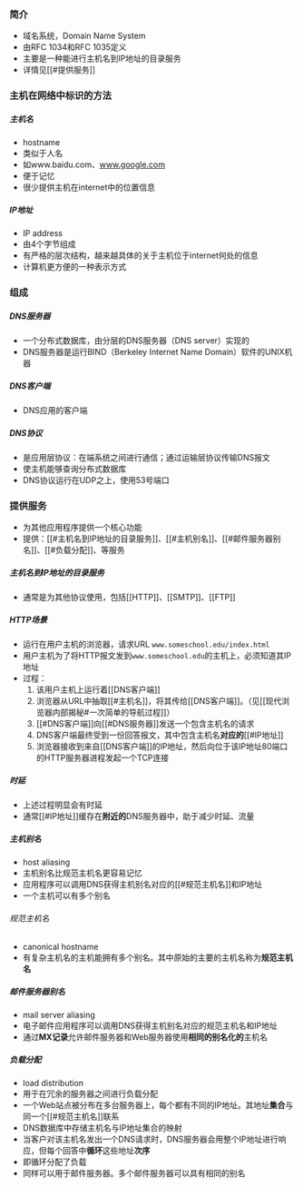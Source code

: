 ### 简介
- 域名系统，Domain Name System
- 由RFC 1034和RFC 1035定义
- 主要是一种能进行主机名到IP地址的目录服务
- 详情见[[#提供服务]]
### 主机在网络中标识的方法
##### 主机名
- hostname
- 类似于人名
- 如www.baidu.com、www.google.com
- 便于记忆
- 很少提供主机在internet中的位置信息
##### IP地址
- IP address
- 由4个字节组成
- 有严格的层次结构，越来越具体的关于主机位于internet何处的信息
- 计算机更方便的一种表示方式

### 组成
##### DNS服务器
- 一个分布式数据库，由分层的DNS服务器（DNS server）实现的
- DNS服务器是运行BIND（Berkeley Internet Name Domain）软件的UNIX机器
##### DNS客户端
- DNS应用的客户端
##### DNS协议
- 是应用层协议：在端系统之间进行通信；通过运输层协议传输DNS报文
- 使主机能够查询分布式数据库
- DNS协议运行在UDP之上，使用53号端口

### 提供服务
- 为其他应用程序提供一个核心功能
- 提供：[[#主机名到IP地址的目录服务]]、[[#主机别名]]、[[#邮件服务器别名]]、[[#负载分配]]、等服务
##### 主机名到IP地址的目录服务
- 通常是为其他协议使用，包括[[HTTP]]、[[SMTP]]、[[FTP]]
##### HTTP场景
- 运行在用户主机的浏览器，请求URL `www.someschool.edu/index.html`
- 用户主机为了将HTTP报文发到`www.someschool.edu`的主机上，必须知道其IP地址
- 过程：
	1. 该用户主机上运行着[[DNS客户端]]
	2. 浏览器从URL中抽取[[#主机名]]，将其传给[[DNS客户端]]。（见[[现代浏览器内部揭秘#一次简单的导航过程]]）
	3. [[#DNS客户端]]向[[#DNS服务器]]发送一个包含主机名的请求
	4. DNS客户端最终受到一份回答报文，其中包含主机名**对应的**[[#IP地址]]
	5. 浏览器接收到来自[[DNS客户端]]的IP地址，然后向位于该IP地址80端口的HTTP服务器进程发起一个TCP连接
##### 时延
- 上述过程明显会有时延
- 通常[[#IP地址]]缓存在**附近的**DNS服务器中，助于减少时延、流量

##### 主机别名
- host aliasing
- 主机别名比规范主机名更容易记忆
- 应用程序可以调用DNS获得主机别名对应的[[#规范主机名]]和IP地址
- 一个主机可以有多个别名
###### 规范主机名
- canonical hostname
- 有复杂主机名的主机能拥有多个别名。其中原始的主要的主机名称为**规范主机名**
##### 邮件服务器别名
- mail server aliasing
- 电子邮件应用程序可以调用DNS获得主机别名对应的规范主机名和IP地址
- 通过**MX记录**允许邮件服务器和Web服务器使用**相同的别名化的**主机名

##### 负载分配
- load distribution
- 用于在冗余的服务器之间进行负载分配
- 一个Web站点被分布在多台服务器上，每个都有不同的IP地址。其地址**集合**与同一个[[#规范主机名]]联系
- DNS数据库中存储主机名与IP地址集合的映射
- 当客户对该主机名发出一个DNS请求时，DNS服务器会用整个IP地址进行响应，但每个回答中**循环**这些地址**次序**
- 即循环分配了负载
- 同样可以用于邮件服务器。多个邮件服务器可以具有相同的别名
